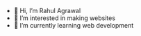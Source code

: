 - 👋 Hi, I’m Rahul Agrawal
- 👀 I’m interested in making websites
- 🌱 I’m currently learning web development


<!---
rahul31agrawal/rahul31agrawal is a ✨ special ✨ repository because its `README.md` (this file) appears on your GitHub profile.
You can click the Preview link to take a look at your changes.
--->
